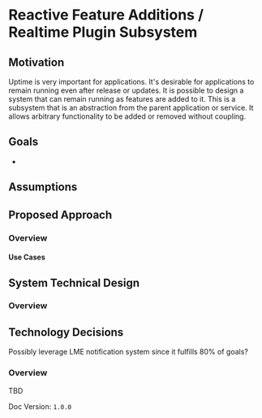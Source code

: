 # Reactive Feature Additions / Realtime Plugin Subsystem


## Motivation

Uptime is very important for applications. It's desirable for applications to remain running even after release or updates. It is possible to design a system that can remain running as features are added to it. This is a subsystem that is an abstraction from the parent application or service. It allows arbitrary functionality to be added or removed without coupling.

## Goals

* 


## Assumptions


## Proposed Approach


### Overview



#### Use Cases

## System Technical Design

### Overview

## Technology Decisions

Possibly leverage LME notification system since it fulfills 80% of goals?

### Overview

TBD

Doc Version: `1.0.0`

[diagram1]: ./images/RoutingActivity.png
[diagram2]: ./images/PotentialDocumentRoutingInteraction.png
[diagram3]: ./images/AuthorizationRoutingInteraction.png
[diagram4]: ./images/PotentialDocumentRoutingActivity.png
[diagram5]: ./images/AuthorizationRoutingActivity.png
